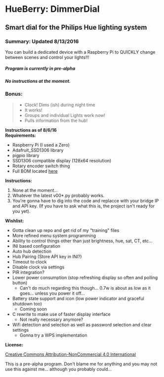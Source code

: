 HueBerry: DimmerDial
=============
## Smart dial for the Philips Hue lighting system 


### Summary: Updated 8/13/2016
You can build a dedicated device with a Raspberry Pi to QUICKLY change between scenes and control your lights!!! 

##### Program is currently in pre-alpha
##### No instructions at the moment. 

### Bonus:

>  * Clock! Dims (ish) during night time
>  * It works! 
>  * Groups and individual Lights work now! 
>  * Pulls information from the hub!


**Instructions as of 8/6/16**  
**Requirements:**

  * Raspberry Pi (I used a Zero)
  * Adafruit_SSD1306 library
  * pigpio library
  * SSD1306 compatible display (128x64 resolution)
  * Rotary encoder switch thing 
  * Full BOM located [here](https://docs.google.com/spreadsheets/d/18q5wE9IcbJ1D823ktt4ZN7Fp1JHZutR4hCld2env4vI/edit?usp=sharing)
	
**Instructions:**

  1. None at the moment... 
  2. Whatever the latest v00*.py probably works.
  3. You're gonna have to dig into the code and replacce with your bridge IP and API key. (If you have to ask what this is, the project isn't ready for you yet). 
		
		  	 
**Wishlist:**

  * Gotta clean up repo and get rid of my "training" files
  * More refined menu system programming
  * Ability to control things other than just brightness, hue, sat, CT, etc...
  * INI based configuration 
  * Auto hub detection
  * Hub Pairing (Store API key in INI?) 
  * Timeout to clock
  * Disable clock via settings
  * PIR integration?
  * Lower power consumption (stop refreshing display so often and polling button)
    * Can't do much regarding this though... 0.7w is about as low as it goes... unless you power it off... 
  * Battery state support and icon (low power indicator and graceful shutdown too)
    * Coming soon 
  * C rewrite to make use of faster display interface
    * Not really necessary anymore? 
  * Wifi detection and selection as well as password selection and clear settings
    * Gonna try a WPS implementation 
	
	
**License:** 

[Creative Commons Attribution-NonCommercial 4.0 International ](https://creativecommons.org/licenses/by-nc/4.0/)  

This is a pre-alpha program. Don't blame me for anything and you may not use this against me... although you probably could... 